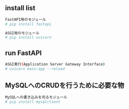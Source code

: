 ## install list
```sh
FastAPI用のモジュール
# pip install fastapi

ASGI用のモジュール
# pip install uvicorn

```

## run FastAPI
```sh
ASGI実行(Application Server Gateway Interface)
# uvicorn main:app --reload
```

## MySQLへのCRUDを行うために必要な物
```sh
MySQLへの書き込みを司るモジュール
# pip install mysqlclient


```